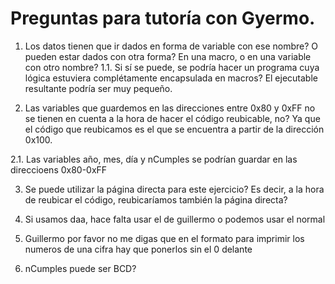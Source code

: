 # Preguntas para tutoría con Gyermo.

1. Los datos tienen que ir dados en forma de variable con ese nombre? O pueden estar dados con otra forma? En una macro, o en una variable con otro nombre?
  1.1. Si sí se puede, se podría hacer un programa cuya lógica estuviera complétamente encapsulada en macros? El ejecutable resultante podría ser muy pequeño.

2. Las variables que guardemos en las direcciones entre 0x80 y 0xFF no se tienen en cuenta a la hora de hacer el código reubicable, no? Ya que el código que reubicamos es el que se encuentra a partir de la dirección 0x100.

  2.1. Las variables año, mes, día y nCumples se podrían guardar en las direccioens 0x80-0xFF

3. Se puede utilizar la página directa para este ejercicio? Es decir, a la hora de reubicar el código, reubicaríamos también la página directa?

4. Si usamos daa, hace falta usar el de guillermo o podemos usar el normal

5. Guillermo por favor no me digas que en el formato para imprimir los numeros de una cifra hay que ponerlos sin el 0 delante

6. nCumples puede ser BCD?



